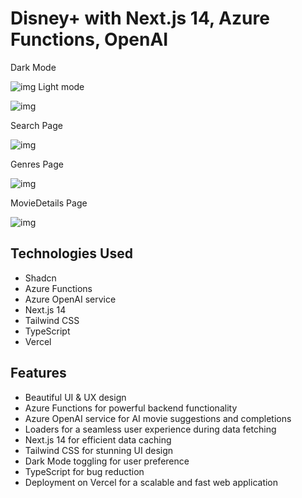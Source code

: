 # Disney+ with Next.js 14, Azure Functions, OpenAI

Dark Mode

![img](images/dark.jpeg)
Light mode

![img](images/light.jpeg)

Search Page

![img](images/search.jpeg)

Genres Page

![img](images/genres.jpeg)

MovieDetails Page

![img](images/details.jpeg)

## Technologies Used

- Shadcn
- Azure Functions
- Azure OpenAI service
- Next.js 14
- Tailwind CSS
- TypeScript
- Vercel

## Features

- Beautiful UI & UX design
- Azure Functions for powerful backend functionality
- Azure OpenAI service for AI movie suggestions and completions
- Loaders for a seamless user experience during data fetching
- Next.js 14 for efficient data caching
- Tailwind CSS for stunning UI design
- Dark Mode toggling for user preference
- TypeScript for bug reduction
- Deployment on Vercel for a scalable and fast web application
